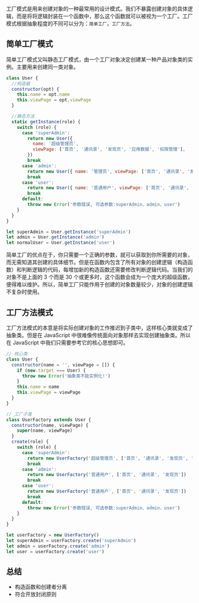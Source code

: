工厂模式是用来创建对象的一种最常用的设计模式。我们不暴露创建对象的具体逻辑，而是将将逻辑封装在一个函数中，那么这个函数就可以被视为一个工厂。工厂模式根据抽象程度的不同可以分为：`简单工厂`，`工厂方法`。

## 简单工厂模式

简单工厂模式又叫静态工厂模式，由一个工厂对象决定创建某一种产品对象类的实例。主要用来创建同一类对象。

```js
class User {
  //构造器
  constructor(opt) {
    this.name = opt.name
    this.viewPage = opt.viewPage
  }

  //静态方法
  static getInstance(role) {
    switch (role) {
      case 'superAdmin':
        return new User({
          name: '超级管理员',
          viewPage: ['首页', '通讯录', '发现页', '应用数据', '权限管理'],
        })
        break
      case 'admin':
        return new User({ name: '管理员', viewPage: ['首页', '通讯录', '发现页', '应用数据'] })
        break
      case 'user':
        return new User({ name: '普通用户', viewPage: ['首页', '通讯录', '发现页'] })
        break
      default:
        throw new Error('参数错误, 可选参数:superAdmin、admin、user')
    }
  }
}

let superAdmin = User.getInstance('superAdmin')
let admin = User.getInstance('admin')
let normalUser = User.getInstance('user')
```

简单工厂的优点在于，你只需要一个正确的参数，就可以获取到你所需要的对象，而无需知道其创建的具体细节。但是在函数内包含了所有对象的创建逻辑（构造函数）和判断逻辑的代码，每增加新的构造函数还需要修改判断逻辑代码。当我们的对象不是上面的 3 个而是 30 个或更多时，这个函数会成为一个庞大的超级函数，便得难以维护。所以，简单工厂只能作用于创建的对象数量较少，对象的创建逻辑不复杂时使用。

## 工厂方法模式

工厂方法模式的本意是将实际创建对象的工作推迟到子类中，这样核心类就变成了抽象类。但是在 JavaScript 中很难像传统面向对象那样去实现创建抽象类。所以在 JavaScript 中我们只需要参考它的核心思想即可。

```js
// 核心类
class User {
  constructor(name = '', viewPage = []) {
    if (new.target === User) {
      throw new Error('抽象类不能实例化!')
    }
    this.name = name
    this.viewPage = viewPage
  }
}

// 工厂子类
class UserFactory extends User {
  constructor(name, viewPage) {
    super(name, viewPage)
  }
  create(role) {
    switch (role) {
      case 'superAdmin':
        return new UserFactory('超级管理员', ['首页', '通讯录', '发现页', '应用数据', '权限管理'])
        break
      case 'admin':
        return new UserFactory('普通用户', ['首页', '通讯录', '发现页'])
        break
      case 'user':
        return new UserFactory('普通用户', ['首页', '通讯录', '发现页'])
        break
      default:
        throw new Error('参数错误, 可选参数:superAdmin、admin、user')
    }
  }
}

let userFactory = new UserFactory()
let superAdmin = userFactory.create('superAdmin')
let admin = userFactory.create('admin')
let user = userFactory.create('user')
```

## 总结

- 构造函数和创建者分离
- 符合开放封闭原则
